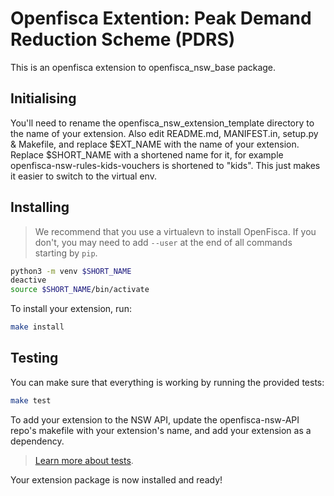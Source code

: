 # Openfisca Extention: Peak Demand Reduction Scheme (PDRS)

This is an openfisca extension to openfisca_nsw_base package.

## Initialising
You'll need to rename the openfisca_nsw_extension_template directory to the name
of your extension. Also edit README.md, MANIFEST.in, setup.py & Makefile, and replace $EXT_NAME with the
name of your extension. Replace $SHORT_NAME with a shortened name for it, for example
openfisca-nsw-rules-kids-vouchers is shortened to "kids". This just makes it easier to
switch to the virtual env.


## Installing

> We recommend that you use a virtualevn to install OpenFisca. If you don't,
you may need to add `--user` at the end of all commands starting by `pip`.

```sh
python3 -m venv $SHORT_NAME
deactive
source $SHORT_NAME/bin/activate

```
To install your extension, run:

```sh
make install
```

## Testing

You can make sure that everything is working by running the provided tests:

```sh
make test
```

To add your extension to the NSW API, update the openfisca-nsw-API repo's makefile with your
extension's name, and add your extension as a dependency.

> [Learn more about tests](http://openfisca.org/doc/coding-the-legislation/writing_yaml_tests.html).

Your extension package is now installed and ready!
